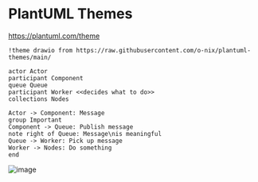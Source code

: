 # PlantUML Themes

https://plantuml.com/theme

```puml
!theme drawio from https://raw.githubusercontent.com/o-nix/plantuml-themes/main/

actor Actor
participant Component
queue Queue
participant Worker <<decides what to do>>
collections Nodes

Actor -> Component: Message
group Important
Component -> Queue: Publish message
note right of Queue: Message\nis meaningful
Queue -> Worker: Pick up message
Worker -> Nodes: Do something
end
```

![image](https://user-images.githubusercontent.com/647149/228601021-be74241d-acec-4602-a09a-21bf91b83461.png)

